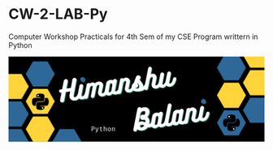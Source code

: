 # CW-2-LAB-Py
Computer Workshop Practicals for 4th Sem of my CSE Program writtern in Python

<img src="https://github.com/himanshubalani/nameheaders/blob/main/Github%20Python.png">